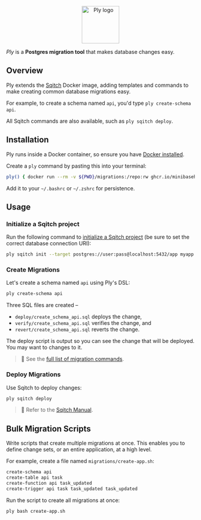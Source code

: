 <p align="center">
  <img alt="Ply logo" height="100" src="https://github.com/minibasehq/ply/blob/main/.images/logo.png?raw=true" />
</p>

_Ply_ is a **Postgres migration tool** that makes database changes easy.

## Overview

Ply extends the [Sqitch](https://sqitch.org/) Docker image, adding templates
and commands to make creating common database migrations easy.

For example, to create a schema named `api`, you'd type `ply create-schema api`.

All Sqitch commands are also available, such as `ply sqitch deploy`.

## Installation

Ply runs inside a Docker container, so ensure you have [Docker
installed](https://docs.docker.com/get-docker/).

Create a `ply` command by pasting this into your terminal:

```sh
ply() { docker run --rm -v ${PWD}/migrations:/repo:rw ghcr.io/minibasehq/ply" bash -c "$*" }
```

Add it to your `~/.bashrc` or `~/.zshrc` for persistence.

## Usage

### Initialize a Sqitch project

Run the following command to [initialize a Sqitch
project](https://sqitch.org/docs/manual/sqitch-init/) (be sure to set the
correct database connection URI):

```sh
ply sqitch init --target postgres://user:pass@localhost:5432/app myapp
```

### Create Migrations

Let's create a schema named `api` using Ply's DSL:

```sh
ply create-schema api
```

Three SQL files are created –

- `deploy/create_schema_api.sql` deploys the change,
- `verify/create_schema_api.sql` verifies the change, and
- `revert/create_schema_api.sql` reverts the change.

The deploy script is output so you can see the change that will be deployed.
You may want to changes to it.

> 📖 See the [full list of migration commands](wiki).

### Deploy Migrations

Use Sqitch to deploy changes:

```sh
ply sqitch deploy
```

> 📖 Refer to the [Sqitch Manual](https://sqitch.org/docs/manual/).

## Bulk Migration Scripts

Write scripts that create multiple migrations at once. This enables you to
define change sets, or an entire application, at a high level.

For example, create a file named `migrations/create-app.sh`:

```sh
create-schema api
create-table api task
create-function api task_updated
create-trigger api task task_updated task_updated
```

Run the script to create all migrations at once:

```sh
ply bash create-app.sh
```
